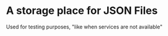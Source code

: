# A storage place for JSON Files 
Used for testing purposes, "like when services are not available"
